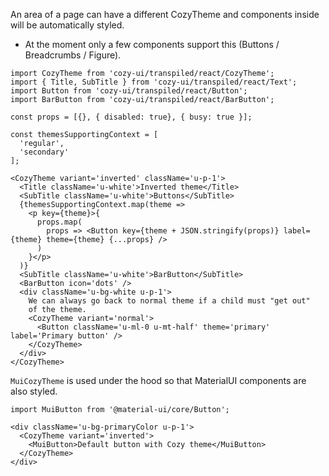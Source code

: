 An area of a page can have a different CozyTheme and components inside
will be automatically styled.

- At the moment only a few components support this (Buttons / Breadcrumbs / Figure).


```
import CozyTheme from 'cozy-ui/transpiled/react/CozyTheme';
import { Title, SubTitle } from 'cozy-ui/transpiled/react/Text';
import Button from 'cozy-ui/transpiled/react/Button';
import BarButton from 'cozy-ui/transpiled/react/BarButton';

const props = [{}, { disabled: true}, { busy: true }];

const themesSupportingContext = [
  'regular',
  'secondary'
];

<CozyTheme variant='inverted' className='u-p-1'>
  <Title className='u-white'>Inverted theme</Title>
  <SubTitle className='u-white'>Buttons</SubTitle>
  {themesSupportingContext.map(theme =>
    <p key={theme}>{
      props.map(
        props => <Button key={theme + JSON.stringify(props)} label={theme} theme={theme} {...props} />
      )
    }</p>
  )}
  <SubTitle className='u-white'>BarButton</SubTitle>
  <BarButton icon='dots' />
  <div className='u-bg-white u-p-1'>
    We can always go back to normal theme if a child must "get out"
    of the theme.
    <CozyTheme variant='normal'>
      <Button className='u-ml-0 u-mt-half' theme='primary' label='Primary button' />
    </CozyTheme>
  </div>
</CozyTheme>
```

`MuiCozyTheme` is used under the hood so that MaterialUI components are
also styled. 

```
import MuiButton from '@material-ui/core/Button';

<div className='u-bg-primaryColor u-p-1'>
  <CozyTheme variant='inverted'>
    <MuiButton>Default button with Cozy theme</MuiButton>
  </CozyTheme>
</div>
